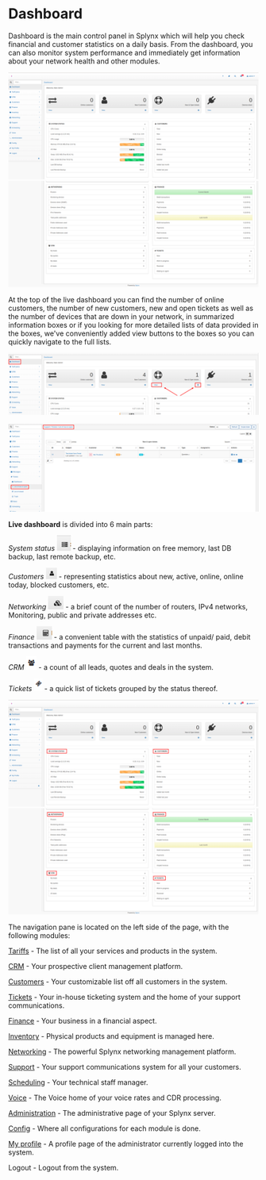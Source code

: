 Dashboard
=========

Dashboard is the main control panel in Splynx which will help you check financial and customer statistics on a daily basis. From the dashboard, you can also monitor system performance and immediately get information about your network health and other modules.

![Dashboard1](dashboard1.png)
![Dashboard2](dashboard2.png)

At the top of the live dashboard you can find the number of online customers, the number of new customers, new and open tickets as well as the number of devices that are down in your network, in summarized information boxes or if you looking for more detailed lists of data provided in the boxes, we've conveniently added view buttons to the boxes so you can quickly navigate to the full lists.

![Screenshot](dashboard3.png)

![Screenshot](dashboard4.png)

**Live dashboard** is divided into 6 main parts:

_System status_ <icon class="image-icon">![icon](Screenshot_at_May_12_16-55-54.png)</icon> - displaying information on free memory, last DB backup, last remote backup, etc.

_Customers_ <icon class="image-icon">![icon](Screenshot_at_May_12_16-57-33.png)</icon> - representing statistics about new, active, online, online today, blocked customers, etc.

_Networking_ <icon class="image-icon">![icon](Screenshot_at_May_12_16-56-17.png)</icon> - a brief count of the number of routers, IPv4 networks, Monitoring, public and private addresses etc.

_Finance_ <icon class="image-icon">![icon](Screenshot_at_May_12_16-56-28.png)</icon> - a convenient table with the statistics of unpaid/ paid, debit transactions and payments for the current and last months.

_CRM_ <icon class="image-icon">![icon](dashboard5.png)</icon> - a count of all leads, quotes and deals in the system.

_Tickets_ <icon class="image-icon">![icon](dashboard6.png)</icon> - a quick list of tickets grouped by the status thereof.

![Dashboard1](dashboard7.png)
![Dashboard2](dashboard8.png)

The navigation pane is located on the left side of the page, with the following modules:

[Tariffs](configuring_tariff_plans/configuring_tariff_plans.md) - The list of all your services and products in the system.

[CRM](crm/crm.md) - Your prospective client management platform.

[Customers](customer_management/customer_management.md) - Your customizable list off all customers in the system.

[Tickets](tickets/tickets.md) - Your in-house ticketing system and the home of your support communications.

[Finance](finance/finance.md) - Your business in a financial aspect.

[Inventory](inventory/inventory.md) - Physical products and equipment is managed here.

[Networking](networking/networking.md) - The powerful Splynx networking management platform.

[Support](support_messages/support_messages.md) - Your support communications system for all your customers.

[Scheduling](scheduling/scheduling.md) - Your technical staff manager.

[Voice](voice/voice.md) - The Voice home of your voice rates and CDR processing.

[Administration](administration/administration.md) - The administrative page of your Splynx server.

[Config](configuration/configuration.md) - Where all configurations for each module is done.

[My profile](my_profile/my_profile.md) - A profile page of the administrator currently logged into the system.

Logout - Logout from the system.
